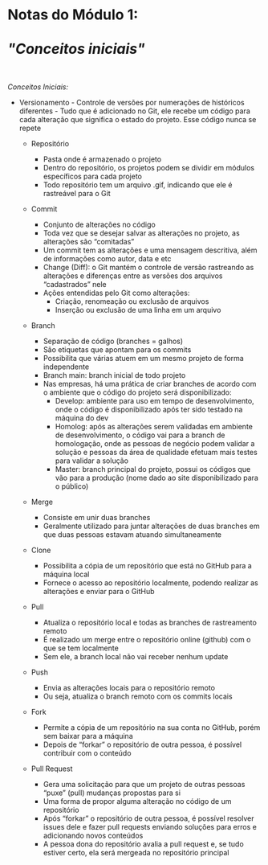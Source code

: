 # Notas do Módulo 1:<br><br> *"Conceitos iniciais"* 
<br>

*Conceitos Iniciais:*

 - Versionamento
        - Controle de versões por numerações de históricos diferentes
        - Tudo que é adicionado no Git, ele recebe um código para cada alteração que significa o estado do projeto. Esse código nunca se repete
        
    - Repositório
        - Pasta onde é armazenado o projeto
        - Dentro do repositório, os projetos podem se dividir em módulos específicos para cada projeto
        - Todo repositório tem um arquivo .gif, indicando que ele é rastreável para o Git
    - Commit
        - Conjunto de alterações no código
        - Toda vez que se desejar salvar as alterações no projeto, as alterações são “comitadas”
        - Um commit tem as alterações e uma mensagem descritiva, além de informações como autor, data e etc
        - Change (Diff): o Git mantém o controle de versão rastreando as alterações e diferenças entre as versões dos arquivos “cadastrados” nele
        - Ações entendidas pelo Git como alterações:
            - Criação, renomeação ou exclusão de arquivos
            - Inserção ou exclusão de uma linha em um arquivo
    - Branch
        - Separação de código (branches = galhos)
        - São etiquetas que apontam para os commits
        - Possibilita que várias atuem em um mesmo projeto de forma independente
        - Branch main: branch inicial de todo projeto
        - Nas empresas, há uma prática de criar branches de acordo com o ambiente que o código do projeto será disponibilizado:
            - Develop: ambiente para uso em tempo de desenvolvimento, onde o código é disponibilizado após ter sido testado na máquina do dev
            - Homolog: após as alterações serem validadas em ambiente de desenvolvimento, o código vai para a branch de homologação, onde as pessoas de negócio podem validar a solução e pessoas da área de qualidade efetuam mais testes para validar a solução
            - Master: branch principal do projeto, possui os códigos que vão para a produção (nome dado ao site disponibilizado para o público)
    - Merge
        - Consiste em unir duas branches
        - Geralmente utilizado para juntar alterações de duas branches em que duas pessoas estavam atuando simultaneamente
    - Clone
        - Possibilita a cópia de um repositório que está no GitHub para a máquina local
        - Fornece o acesso ao repositório localmente, podendo realizar as alterações e enviar para o GitHub
    - Pull
        - Atualiza o repositório local e todas as branches de rastreamento remoto
        - É realizado um merge entre o repositório online (github) com o que se tem localmente
        - Sem ele, a branch local não vai receber nenhum update
    - Push
        - Envia as alterações locais para o repositório remoto
        - Ou seja, atualiza o branch remoto com os commits locais
    - Fork
        - Permite a cópia de um repositório na sua conta no GitHub, porém sem baixar para a máquina
        - Depois de “forkar” o repositório de outra pessoa, é possível contribuir com o conteúdo
        
    - Pull Request
        - Gera uma solicitação para que um projeto de outras pessoas “puxe” (pull) mudanças propostas para si
        - Uma forma de propor alguma alteração no código de um repositório
        - Após “forkar” o repositório de outra pessoa, é possível resolver issues dele e fazer pull requests enviando soluções para erros e adicionando novos conteúdos
        - A pessoa dona do repositório avalia a pull request e, se tudo estiver certo, ela será mergeada no repositório principal


